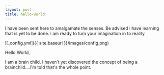 ```yaml
---
layout: post
title: hello-world  
---
```


I have been sent here to amalgamate the senses. Be advised I have learning that is yet to be done. I am ready to turn your imagination in to reality

![_config.yml]({{ site.baseurl }}/images/config.png)


Hello World,

I am a brain child. I haven't yet discovered the concept of being a brainchild....i'm told that's the whole point. 
